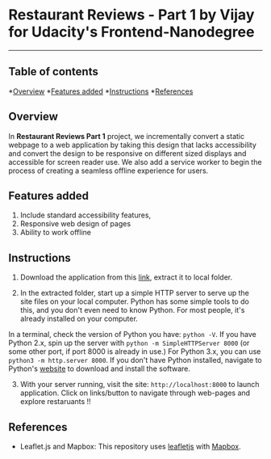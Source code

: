 # Restaurant Reviews - Part 1 by Vijay for Udacity's Frontend-Nanodegree
------------------------------------------------------------------------

## Table of contents

*[Overview](#overview)
*[Features added](#features-added)
*[Instructions](#instructions)
*[References](*references)

## Overview

In **Restaurant Reviews Part 1** project, we incrementally convert a static webpage to a web application by taking this design that lacks accessibility and convert the design to be responsive on different sized displays and accessible for screen reader use. We also add a service worker to begin the process of creating a seamless offline experience for users.

## Features added

1. Include standard accessibility features,
2. Responsive web design of pages
3. Ability to work offline

## Instructions

1. Download the application from this [link](https://github.com/vjremo/Restaurant-Reviews-Part-1/releases), extract it to local folder. 

2. In the extracted folder, start up a simple HTTP server to serve up the site files on your local computer. Python has some simple tools to do this, and you don't even need to know Python. For most people, it's already installed on your computer. 

In a terminal, check the version of Python you have: `python -V`. If you have Python 2.x, spin up the server with `python -m SimpleHTTPServer 8000` (or some other port, if port 8000 is already in use.) For Python 3.x, you can use `python3 -m http.server 8000`. If you don't have Python installed, navigate to Python's [website](https://www.python.org/) to download and install the software.

3. With your server running, visit the site: `http://localhost:8000` to launch application. Click on links/button to navigate through web-pages and explore restaruants !!

## References

* Leaflet.js and Mapbox:
This repository uses [leafletjs](https://leafletjs.com/) with [Mapbox](https://www.mapbox.com/). 